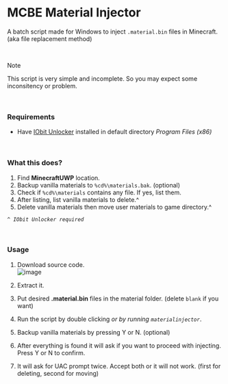 # MCBE Material Injector

A batch script made for Windows to inject `.material.bin` files in Minecraft. (aka file replacement method)  

<br>

> [!NOTE]
> This script is very simple and incomplete. So you may expect some inconsitency or problem.

<br>

### Requirements
* Have [IObit Unlocker](https://www.iobit.com/en/iobit-unlocker.php) installed in default directory *Program Files (x86)*

<br>

### What this does?
1. Find **MinecraftUWP** location.
2. Backup vanilla materials to `%cd%\materials.bak`. (optional)
3. Check if `%cd%\materials` contains any file. If yes, list them.
4. After listing, list vanilla materials to delete.^
5. Delete vanilla materials then move user materials to game directory.^

*`^ IObit Unlocker required`*

<br>

### Usage
1. Download source code.  
![image](https://github.com/user-attachments/assets/4422464e-26a3-4068-993e-adc76817ca9c)

2. Extract it.

3. Put desired **.material.bin** files in the material folder. (delete `blank` if you want)

4. Run the script by double clicking *or by running `materialinjector`*.

5. Backup vanilla materials by pressing Y or N. (optional)

6. After everything is found it will ask if you want to proceed with injecting. Press Y or N to confirm.

7. It will ask for UAC prompt twice. Accept both or it will not work. (first for deleting, second for moving)
